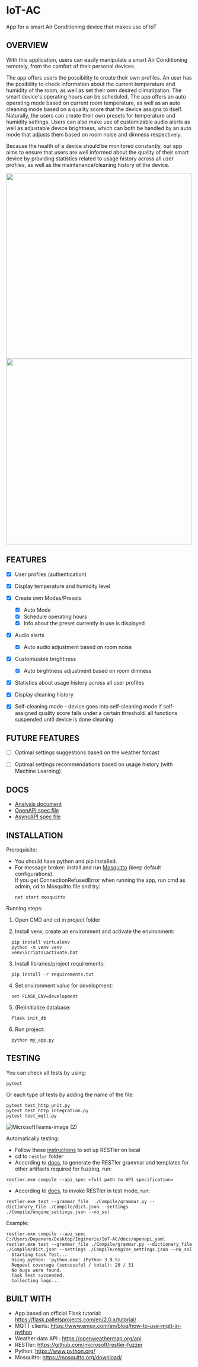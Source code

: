 # IoT-AC
App for a smart Air Conditioning device that makes use of IoT  

## OVERVIEW

With this application, users can easily manipulate a smart Air Conditioning remotely, from the comfort of their personal devices.

The app offers users the possibility to create their own profiles. An user has the posibility to check information about the current temperature and humidity of the room, as well as set their own desired climatization. The smart device's operating hours can be scheduled. The app offers an auto operating mode based on current room temperature, as well as an auto cleaning mode based on a quality score that the device assigns to itself. Naturally, the users can create their own presets for temperature and humidity settings. Users can also make use of customizable audio alerts as well as adjustable device brightness, which can both be handled by an auto mode that adjusts them based on room noise and dimness respectively.

Because the health of a device should be monitored constantly, our app aims to ensure that users are well informed about the quality of their smart device by providing statistics related to usage history across all user profiles, as well as the maintenance/cleaning history of the device.

<img src="https://user-images.githubusercontent.com/62220895/152167712-22d45611-a430-4ff2-92e1-77b2ecb2a2bb.png" width="500">
<img src="https://user-images.githubusercontent.com/62220895/152167783-64d75c12-a75f-472d-abfa-a065cf38c4e7.png" width="500">


## FEATURES

- [x] User profiles (authentication)
- [x] Display temperature and humidity level
- [x] Create own Modes/Presets
    - [x] Auto Mode
    - [x] Schedule operating hours
    - [x] Info about the preset currently in use is displayed
- [x] Audio alerts
    - [x] Auto audio adjustment based on room noise
- [x] Customizable brightness
    - [x] Auto birghtness adjustment based on room dimness
- [x] Statistics about usage history across all user profiles
- [x] Display cleaning history
- [x] Self-cleaning mode - device goes into self-cleaning mode if self-assigned quality score falls under a certain threshold. all functions suspended until device is done cleaning


## FUTURE FEATURES

- [ ] Optimal settings suggestions based on the weather forcast
- [ ] Optimal settings recommendations based on usage history (with Machine Learning)



## DOCS
  - [Analysis document](https://github.com/eGirlsAreRuiningMyAC/IoT-AC/blob/main/docs/Document%20de%20analiz%C4%83%20a%20cerin%C8%9Belor%20clientului.docx)
  - [OpenAPI spec file](docs/openapi.yaml)
  - [AsyncAPI spec file](docs/asyncapi.yaml)

## INSTALLATION

Prerequisite: 
  - You should have python and pip installed.
  - For message broker: install and run [Mosquitto](https://mosquitto.org/download/) (keep default configurations).    
    If you get ConnectionRefusedError when running the app, run cmd as admin, cd to Mosquitto file and try:   
    ```
    net start mosquitto
    ```


Running steps:
  1. Open CMD and cd in project folder
  
  2. Install venv, create an environment and activate the environment:  
  ```
    pip install virtualenv  
    python -m venv venv  
    venv\Scripts\activate.bat
  ```
    
  3. Install libraries/project requirements:  
  ```
    pip install -r requirements.txt
  ```
  4. Set environment value for development:  
  ```
    set FLASK_ENV=development
  ```
  5. (Re)Initialize database:   
  ```
    flask init_db
  ```
  6. Run project:   
  ```
    python my_app.py
  ```

## TESTING 
  You can check all tests by using:   
  ```
  pytest
  ```
  Or each type of tests by adding the name of the file:   
  ```
  pytest test_http_unit.py   
  pytest test_http_integration.py   
  pytest test_mqtt.py
  ```   

![MicrosoftTeams-image (2)](https://user-images.githubusercontent.com/62220895/152160951-95646626-b386-46d7-90c5-76bb7b18fc03.png)


  Automatically testing:
  - Follow these [instructions](https://github.com/microsoft/restler-fuzzer#local) to set up RESTler on local
  - cd to `restler` folder   
  - According to [docs](https://github.com/microsoft/restler-fuzzer/blob/main/docs/user-guide/Compiling.md), to generate the RESTler grammar and templates for other artifacts required for fuzzing, run:   
  ```
  restler.exe compile --api_spec <full path to API specification>
  ```    
  - According to [docs](https://github.com/microsoft/restler-fuzzer/blob/main/docs/user-guide/Testing.md), to invoke RESTler in test mode, run:     
  ```
  restler.exe test --grammar_file  ./Compile/grammar.py --dictionary_file ./Compile/dict.json --settings ./Compile/engine_settings.json --no_ssl
  ```
  
  
  Example:    
  ```
  restler.exe compile --api_spec C:/Users/Depanero/Desktop/Inginerie/IoT-AC/docs/openapi.yaml
  restler.exe test --grammar_file ./Compile/grammar.py --dictionary_file ./Compile/dict.json --settings ./Compile/engine_settings.json --no_ssl
    Starting task Test...
    Using python: 'python.exe' (Python 3.9.5)
    Request coverage (successful / total): 20 / 31
    No bugs were found.
    Task Test succeeded.
    Collecting logs...
  ```

## BUILT WITH
  - App based on official Flask tutorial: https://flask.palletsprojects.com/en/2.0.x/tutorial/
  - MQTT clients: https://www.emqx.com/en/blog/how-to-use-mqtt-in-python
  - Weather data API : https://openweathermap.org/api
  - RESTler: https://github.com/microsoft/restler-fuzzer
  - Python: https://www.python.org/
  - Mosquitto: https://mosquitto.org/download/
